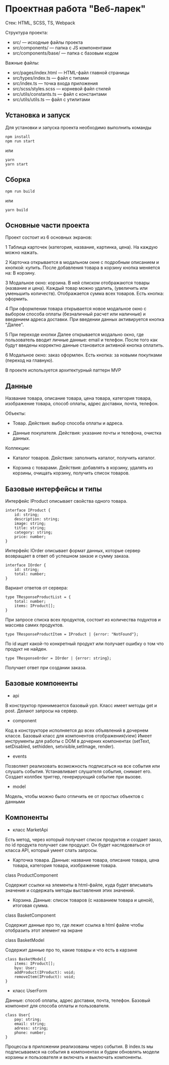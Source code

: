 # Проектная работа "Веб-ларек"

Стек: HTML, SCSS, TS, Webpack

Структура проекта:
- src/ — исходные файлы проекта
- src/components/ — папка с JS компонентами
- src/components/base/ — папка с базовым кодом

Важные файлы:
- src/pages/index.html — HTML-файл главной страницы
- src/types/index.ts — файл с типами
- src/index.ts — точка входа приложения
- src/scss/styles.scss — корневой файл стилей
- src/utils/constants.ts — файл с константами
- src/utils/utils.ts — файл с утилитами

## Установка и запуск

Для установки и запуска проекта необходимо выполнить команды

```
npm install
npm run start
```

или

```
yarn
yarn start
```

## Сборка

```
npm run build
```

или

```
yarn build
```

## Основные части проекта

Проект состоит из 6 основных экранов:

1 Таблица карточек (категория, название, картинка, цена). На каждую можно нажать.

2 Карточка открывается в модальном окне с подробным описанием и кнопкой: купить. После добавления товара в корзину кнопка меняется на: В корзину.

3 Модальное окно: корзина. В ней списком отображаются товары (название и цена). Каждый товар можно удалить, (увеличить или уменьшить количеств). Отображается сумма всех товаров. Есть кнопка: оформить.

4 При оформлении товара открывается новое модальное окно с выбором способа оплаты (безналичный расчет или наличные) и введением адреса доставки. При введении данных активируется кнопка "Далее".

5 При переходе кнопки Далее открывается модально окно, где пользователь вводит личные данные:  email и телефон. После того как будут введены корректно данные становится активной кнопка оплатить. 

6 Модальное окно: заказ оформлен. Есть кнопка: за новыми покупками (переход на главную).

В проекте используется архитектурный паттерн MVP

## Данные

Название товара, описание товара, цена товара, категория товара, изображение товара, способ оплаты, адрес доставки, почта, телефон.

Объекты: 

- Товар. Действия: выбор способа оплаты и адреса.

- Данные покупателя. Действия: указание почты и телефона, очистка данных.

Коллекции: 

- Каталог товаров. Действия: заполнить каталог, получить каталог.

- Корзина с товарами. Действия: добавлять в корзину, удалять из корзины, очищать корзину, получить список товаров.

## Базовые интерфейсы и типы

Интерфейс IProduct описывает свойства одного товара.

```
interface IProduct {
    id: string;
    description: string;
    image: string;
    title: string;
    category: string;
    price: number;
}
```

Интерфейс IOrder описывает формат данных, которые сервер возвращает в ответ об успешном заказе и сумму заказа.

```
interface IOrder {
    id: string;
    total: number;
}
```

Вариант ответов от сервера:

```
type TResponseProductList = {
    total: number;
    items: IProduct[];
}
```

При запросе списка всех продуктов, состоит из количества подуктов и массива самих продуктов.

```
type TResponseProductItem = IProduct | {error: "NotFound"};
```

По id ищет какой-то конкретный продукт или получает ошибку о том что продукт не найден.

```
type TResponseOrder = IOrder | {error: string};
```

Получает ответ при создании заказа.

## Базовые компоненты

- api

В конструктор принимеается базовый урл. Класс имеет методы get и post. Делают запросы на сервер.

- component

Код в конструкторе исполняется до всех объявлений в дочернем классе.
Базовый класс для компонентов отображения(view)
Имеет инструменты для работы с DOM в дочерних компонентах (setText, setDisabled, sethidden, setvisible,setImage, render).

- events

Позволяет реализовать возможность подписаться на все события или слушать события. Устанавливает слушателя события, снимает его. Создает коллбек триггер, генерирующий событие при вызове.

- model 

Модель, чтобы можно было отличить ее от простых объектов с данными



## Компоненты

- класс MarketApi

Есть метод, через который получает список продуктов и создает заказ, по id продукта получает сам продуцкт. Он будет наследоваться от класса  API, который умеет слать запросы.

- Карточка товара. Данные: название товара, описание товара, цена товара, категория товара, изображение товара.

class ProductComponent

Содержит ссылки на элементы в html-файле, куда будет вписывать значения и содержать методы выставления этих значений.

- Корзина. Данные: список товаров (с названием товара и ценой), итоговая сумма.

class BasketComponent

Содержит данные про то, где лежит ссылка в html файле чтобы отобразить этот элемент на экране

class BasketModel 

Содержит данные про то, какие товары и что есть в карзине

```
class BasketModel{
    items: IProduct[];
    byu: User;
    addProduct(IProduct): void;
    removeItem(IProduct): void;
}
```
- класс UserForm

Данные: способ оплаты, адрес доставки, почта, телефон.
Базовый компонент для способа оплаты и пользователя.

```
class User{
    pay: string;
    email: string;
    adress: string;
    phone: number;
}
```


Процессы в приложении реализованы через события. В index.ts мы подписываемся на события в компонентах и будем обновлять модели корзины и пользователя и включать и выключать компоненты.
